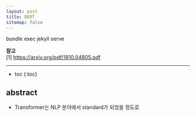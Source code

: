 ```yaml
---
layout: post
title: BERT
sitemap: false
---
```


bundle exec jekyll serve

**참고**  
[1] <https://arxiv.org/pdf/1810.04805.pdf>  
* * *  

* toc
{:toc}

## abstract
* Transformer는 NLP 분야에서 standard가 되었을 정도로 